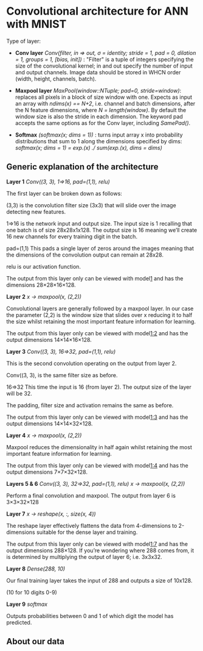 # Convolutional architecture for ANN with MNIST

Type of layer:
- **Conv layer** *Conv(filter, in => out, σ = identity; stride = 1, pad = 0, dilation = 1, groups = 1, [bias, init])* :
"Filter" is a tuple of integers specifying the size of the convolutional kernel; in and out specify the number of input and output channels.
Image data should be stored in WHCN order (width, height, channels, batch).

- **Maxpool layer** *MaxPool(window::NTuple; pad=0, stride=window)*: replaces all pixels in a block of size window with one. Expects as input an array with *ndims(x) == N+2*, i.e. channel and batch dimensions, after the N feature dimensions, where *N = length(window)*. By default the window size is also the stride in each dimension. The keyword pad accepts the same options as for the Conv layer, including *SamePad()*.

- **Softmax** *(softmax(x; dims = 1))* : turns input array x into probability distributions that sum to 1 along the dimensions specified by dims:
*softmax(x; dims = 1) = exp.(x) ./ sum(exp.(x), dims = dims)*

## Generic explanation of the architecture
**Layer 1**
*Conv((3, 3), 1=>16, pad=(1,1), relu)*

The first layer can be broken down as follows:

(3,3) is the convolution filter size (3x3) that will slide over the image detecting new features.

1=>16 is the network input and output size. The input size is 1 recalling that one batch is of size 28x28x1x128. The output size is 16 meaning we’ll create 16 new channels for every training digit in the batch.

pad=(1,1) This pads a single layer of zeros around the images meaning that the dimensions of the convolution output can remain at 28x28.

relu is our activation function.

The output from this layer only can be viewed with model[1](train_set[1][1]) and has the dimensions 28×28×16×128.

**Layer 2**
*x -> maxpool(x, (2,2))*

Convolutional layers are generally followed by a maxpool layer. In our case the parameter (2,2) is the window size that slides over x reducing it to half the size whilst retaining the most important feature information for learning.

The output from this layer only can be viewed with model[1:2](train_set[1][1]) and has the output dimensions 14×14×16×128.

**Layer 3**
*Conv((3, 3), 16=>32, pad=(1,1), relu)*

This is the second convolution operating on the output from layer 2.

Conv((3, 3), is the same filter size as before.

16=>32 This time the input is 16 (from layer 2). The output size of the layer will be 32.

The padding, filter size and activation remains the same as before.

The output from this layer only can be viewed with model[1:3](train_set[1][1]) and has the output dimensions 14×14×32×128.

**Layer 4**
*x -> maxpool(x, (2,2))*

Maxpool reduces the dimensionality in half again whilst retaining the most important feature information for learning.

The output from this layer only can be viewed with model[1:4](train_set[1][1]) and has the output dimensions 7×7×32×128.

**Layers 5 & 6**
*Conv((3, 3), 32=>32, pad=(1,1), relu)*
*x -> maxpool(x, (2,2))*

Perform a final convolution and maxpool. The output from layer 6 is 3×3×32×128

**Layer 7**
*x -> reshape(x, :, size(x, 4))*

The reshape layer effectively flattens the data from 4-dimensions to 2-dimensions suitable for the dense layer and training.

The output from this layer only can be viewed with model[1:7](train_set[1][1]) and has the output dimensions 288×128. If you’re wondering where 288 comes from, it is determined by multiplying the output of layer 6; i.e. 3x3x32.

**Layer 8**
*Dense(288, 10)*

Our final training layer takes the input of 288 and outputs a size of 10x128.

(10 for 10 digits 0-9)

**Layer 9**
*softmax*

Outputs probabilities between 0 and 1 of which digit the model has predicted.

## About our data
